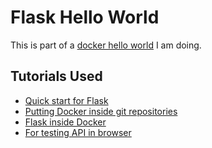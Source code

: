 # Flask Hello World

This is part of a [docker hello world](https://github.com/SonkeWohler/docker_yaml) I am doing.

## Tutorials Used

* [Quick start for Flask](https://flask.palletsprojects.com/en/1.1.x/quickstart/)
* [Putting Docker inside git repositories](https://www.baeldung.com/ops/dockerfile-git-strategies)
* [Flask inside Docker](https://pyshark.com/containerize-a-flask-application-using-docker/)
* [For testing API in browser](https://www.whitesourcesoftware.com/free-developer-tools/blog/docker-expose-port/)

